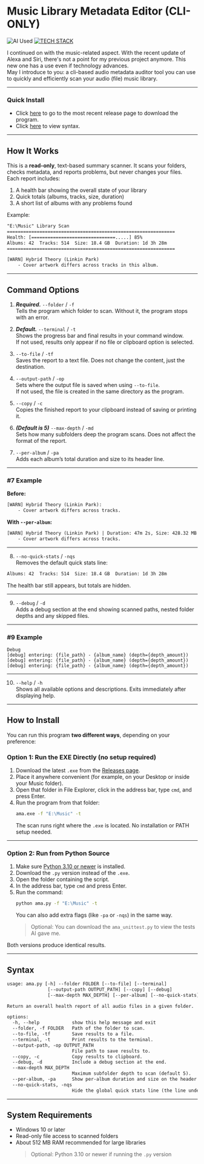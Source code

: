 # Music Library Metadata Editor (CLI-ONLY)
![AI Used](https://img.shields.io/badge/%E2%9C%A8-AI%20USED-blue)
[![TECH STACK](https://img.shields.io/badge/%F0%9F%92%BB-PYTHON%20|%203.10%2B-red)](https://python.org/downloads)

I continued on with the music-related aspect. With the recent update of Alexa and Siri, there's not a point for my previous project anymore. This new one has a use even if technology advances.  
May I introduce to you: a cli-based audio metadata auditor tool you can use to quickly and efficiently scan your audio (file) music library.

---

### Quick Install
- Click [here](https://github.com/kadench/audio_metadata_auditer/releases/tag/v1.0.0) to go to the most recent release page to download the program.  
- Click [here](#syntax) to view syntax.

---

## How It Works
This is a **read-only**, text-based summary scanner. It scans your folders, checks metadata, and reports problems, but never changes your files.  
Each report includes:
1. A health bar showing the overall state of your library  
2. Quick totals (albums, tracks, size, duration)  
3. A short list of albums with any problems found

Example:
```txt
"E:\Music" Library Scan
==============================================================
Health: [===============================.....] 85%
Albums: 42  Tracks: 514  Size: 18.4 GB  Duration: 1d 3h 28m
==============================================================

[WARN] Hybrid Theory (Linkin Park)
    - Cover artwork differs across tracks in this album.
```

---

## Command Options

1. ***Required.*** `--folder` / `-f`  
Tells the program which folder to scan. Without it, the program stops with an error.

2. ***Default.*** `--terminal` / `-t`  
Shows the progress bar and final results in your command window.  
If not used, results only appear if no file or clipboard option is selected.

4. `--to-file` / `-tf`  
Saves the report to a text file. Does not change the content, just the destination.

5. `--output-path` / `-op`  
Sets where the output file is saved when using `--to-file`.  
If not used, the file is created in the same directory as the program.

6. `--copy` / `-c`  
Copies the finished report to your clipboard instead of saving or printing it.

7. ***(Default is 5)*** `--max-depth` / `-md`  
Sets how many subfolders deep the program scans.
Does not affect the format of the report.

9. `--per-album` / `-pa`  
Adds each album’s total duration and size to its header line.  

---

### #7 Example
**Before:**
```txt
[WARN] Hybrid Theory (Linkin Park):
    - Cover artwork differs across tracks.
```

**With `--per-album`:**
```txt
[WARN] Hybrid Theory (Linkin Park) | Duration: 47m 2s, Size: 428.32 MB
    - Cover artwork differs across tracks.
```

---

8. `--no-quick-stats` / `-nqs`  
Removes the default quick stats line:
```txt
Albums: 42  Tracks: 514  Size: 18.4 GB  Duration: 1d 3h 28m
```
The health bar still appears, but totals are hidden.

---

9. `--debug` / `-d`  
Adds a debug section at the end showing scanned paths, nested folder depths and any skipped files.  

---

### #9 Example
```text
Debug
[debug] entering: {file_path} - {album_name} (depth={depth_amount})
[debug] entering: {file_path} - {album_name} (depth={depth_amount})
[debug] entering: {file_path} - {album_name} (depth={depth_amount})
```

---

10. `--help` / `-h`  
Shows all available options and descriptions. Exits immediately after displaying help.

---

## How to Install

You can run this program **two different ways**, depending on your preference:

### Option 1: Run the EXE Directly (no setup required)
1. Download the latest `.exe` from the [Releases page](https://github.com/kadench/audio_metadata_auditer/releases/tag/v1.0.0).  
2. Place it anywhere convenient (for example, on your Desktop or inside your Music folder).  
3. Open that folder in File Explorer, click in the address bar, type `cmd`, and press Enter.  
4. Run the program from that folder:
   ```bash
   ama.exe -f "E:\Music" -t
   ```
   The scan runs right where the `.exe` is located. No installation or PATH setup needed.

---

### Option 2: Run from Python Source
1. Make sure [Python 3.10 or newer](https://python.org/downloads) is installed.  
2. Download the `.py` version instead of the `.exe`.  
3. Open the folder containing the script.  
4. In the address bar, type `cmd` and press Enter.  
5. Run the command:
   ```bash
   python ama.py -f "E:\Music" -t
   ```
   You can also add extra flags (like `-pa` or `-nqs`) in the same way.
    > Optional: You can download the `ama_unittest.py` to view the tests AI gave me.

Both versions produce identical results.  

---

## Syntax
```txt
usage: ama.py [-h] --folder FOLDER [--to-file] [--terminal]
               [--output-path OUTPUT_PATH] [--copy] [--debug]
               [--max-depth MAX_DEPTH] [--per-album] [--no-quick-stats]

Return an overall health report of all audio files in a given folder.

options:
  -h, --help            show this help message and exit
  --folder, -f FOLDER   Path of the folder to scan.
  --to-file, -tf        Save results to a file.
  --terminal, -t        Print results to the terminal.
  --output-path, -op OUTPUT_PATH
                        File path to save results to.
  --copy, -c            Copy results to clipboard.
  --debug, -d           Include a debug section at the end.
  --max-depth MAX_DEPTH
                        Maximum subfolder depth to scan (default 5).
  --per-album, -pa      Show per-album duration and size on the header line.
  --no-quick-stats, -nqs
                        Hide the global quick stats line (the line under the health bar).
```

---

## System Requirements
- Windows 10 or later  
- Read-only file access to scanned folders  
- About 512 MB RAM recommended for large libraries  
    > Optional: Python 3.10 or newer if running the `.py` version
